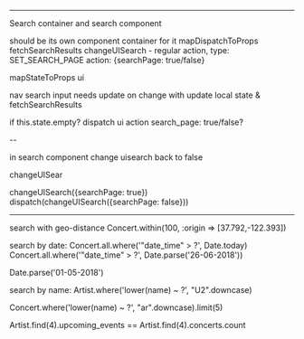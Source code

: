 
<!-- finalize concerts ajax -->
<!-- build artists model & controller -->
<!-- build concerts model & controller
test seeding to actual db
start playing with search -->
---------------------

Search container and search component


<div className="navigation"> should be its own component
container for it
mapDispatchToProps
  fetchSearchResults
  changeUISearch   - regular action,
            type: SET_SEARCH_PAGE
            action: {searchPage: true/false}


mapStateToProps
  ui


  nav search input needs update on change with update local state & fetchSearchResults

  if this.state.empty?
    dispatch ui action
          search_page: true/false?


--

in search component
  change uisearch back to false

  changeUISear

  <SearchResultItem onClick={}>



changeUISearch({searchPage: true})
dispatch(changeUISearch({searchPage: false}))

---------------------


search with geo-distance
Concert.within(100, :origin => [37.792,-122.393])

search by date:
Concert.all.where('"date_time" > ?', Date.today)
Concert.all.where('"date_time" > ?', Date.parse('26-06-2018'))

Date.parse('01-05-2018')

search by name:
Artist.where('lower(name) ~ ?', "U2".downcase)

Concert.where('lower(name) ~ ?', "ar".downcase).limit(5)


Artist.find(4).upcoming_events == Artist.find(4).concerts.count
